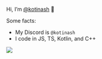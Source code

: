 Hi, I’m <a href="https://github.com/kotinash/">@kotinash</a> 👋

Some facts: 

  * My Discord is `@kotinash`
  * I code in JS, TS, Kotlin, and C++

<img src="https://profile-counter.glitch.me/kotinash/count.svg">
